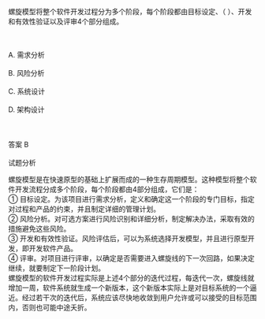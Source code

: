 <div class="detail lh2"><p>
螺旋模型将整个软件开发过程分为多个阶段，每个阶段都由目标设定、（  ）、开发和有效性验证以及评审4个部分组成。</p><br/><br/>A. 需求分析<br/><br/>B. 风险分析<br/><br/>C. 系统设计<br/><br/>D. 架构设计<br/><br/><br/><br/>答案 B<br/><br/>试题分析<br/><p></p><p>
螺旋模型是在快速原型的基础上扩展而成的一种生存周期模型。这种模型将整个软件开发流程分成多个阶段，每个阶段都由4部分组成，它们是：<br/>
① 目标设定。为该项目进行需求分析，定义和确定这一个阶段的专门目标，指定对过程和产品的约束，并且制定详细的管理计划。<br/>
② 风险分析。对可选方案进行风险识别和详细分析，制定解决办法，采取有效的措施避免这些风险。<br/>
③ 开发和有效性验证。风险评估后，可以为系统选择开发模型，并且进行原型开发，即开发软件产品。<br/>
④ 评审。对项目进行评审，以确定是否需要进入螺旋线的下一次回路，如果决定继续，就要制定下一阶段计划。<br/>
螺旋模型的软件开发过程实际是上述4个部分的迭代过程，每迭代一次，螺旋线就增加一周，软件系统就生成一个新版本，这个新版本实际上是对目标系统的一个逼近。经过若干次的迭代后，系统应该尽快地收敛到用户允许或可以接受的目标范围内，否则也可能中途夭折。</p></div>